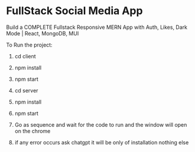 # FullStack Social Media App

Build a COMPLETE Fullstack Responsive MERN App with Auth, Likes, Dark Mode | React, MongoDB, MUI

To Run the project:

1. cd client
2. npm install
3. npm start

4. cd server
5. npm install
6. npm start

7. Go as sequence and wait for the code to run and the window will open on the chrome
8. if any error occurs ask chatgpt it will be only of installation nothing else
 
